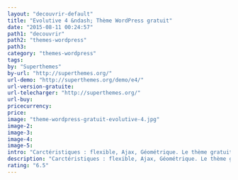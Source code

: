 ```yaml
---
layout: "decouvrir-default"
title: "Evolutive 4 &ndash; Thème WordPress gratuit"
date: "2015-08-11 00:24:57"
path1: "decouvrir"
path2: "themes-wordpress"
path3:
category: "themes-wordpress"
tags:
by: "Superthemes"
by-url: "http://superthemes.org/"
url-demo: "http://superthemes.org/demo/e4/"
url-version-gratuite:
url-telecharger: "http://superthemes.org/"
url-buy:
pricecurrency:
price:
image: "theme-wordpress-gratuit-evolutive-4.jpg"
image-2:
image-3:
image-4:
image-5:
intro: "Carctéristiques : flexible, Ajax, Géométrique. Le thème gratuit parfait pour construire un portfolio rapidement."
description: "Carctéristiques : flexible, Ajax, Géométrique. Le thème gratuit parfait pour construire un portfolio rapidement."
rating: "6.5"
---
```

